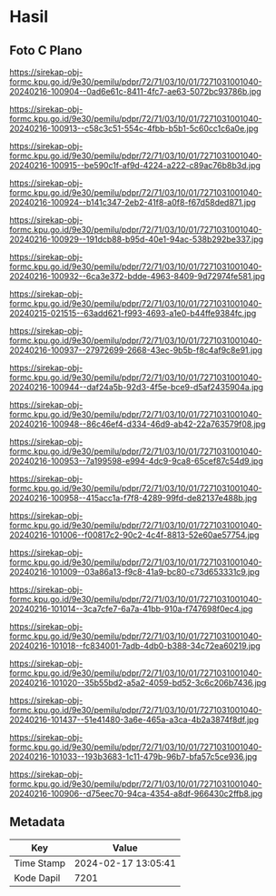 # Hasil

## Foto C Plano

https://sirekap-obj-formc.kpu.go.id/9e30/pemilu/pdpr/72/71/03/10/01/7271031001040-20240216-100904--0ad6e61c-8411-4fc7-ae63-5072bc93786b.jpg

https://sirekap-obj-formc.kpu.go.id/9e30/pemilu/pdpr/72/71/03/10/01/7271031001040-20240216-100913--c58c3c51-554c-4fbb-b5b1-5c60cc1c6a0e.jpg

https://sirekap-obj-formc.kpu.go.id/9e30/pemilu/pdpr/72/71/03/10/01/7271031001040-20240216-100915--be590c1f-af9d-4224-a222-c89ac76b8b3d.jpg

https://sirekap-obj-formc.kpu.go.id/9e30/pemilu/pdpr/72/71/03/10/01/7271031001040-20240216-100924--b141c347-2eb2-41f8-a0f8-f67d58ded871.jpg

https://sirekap-obj-formc.kpu.go.id/9e30/pemilu/pdpr/72/71/03/10/01/7271031001040-20240216-100929--191dcb88-b95d-40e1-94ac-538b292be337.jpg

https://sirekap-obj-formc.kpu.go.id/9e30/pemilu/pdpr/72/71/03/10/01/7271031001040-20240216-100932--6ca3e372-bdde-4963-8409-9d72974fe581.jpg

https://sirekap-obj-formc.kpu.go.id/9e30/pemilu/pdpr/72/71/03/10/01/7271031001040-20240215-021515--63add621-f993-4693-a1e0-b44ffe9384fc.jpg

https://sirekap-obj-formc.kpu.go.id/9e30/pemilu/pdpr/72/71/03/10/01/7271031001040-20240216-100937--27972699-2668-43ec-9b5b-f8c4af9c8e91.jpg

https://sirekap-obj-formc.kpu.go.id/9e30/pemilu/pdpr/72/71/03/10/01/7271031001040-20240216-100944--daf24a5b-92d3-4f5e-bce9-d5af2435904a.jpg

https://sirekap-obj-formc.kpu.go.id/9e30/pemilu/pdpr/72/71/03/10/01/7271031001040-20240216-100948--86c46ef4-d334-46d9-ab42-22a763579f08.jpg

https://sirekap-obj-formc.kpu.go.id/9e30/pemilu/pdpr/72/71/03/10/01/7271031001040-20240216-100953--7a199598-e994-4dc9-9ca8-65cef87c54d9.jpg

https://sirekap-obj-formc.kpu.go.id/9e30/pemilu/pdpr/72/71/03/10/01/7271031001040-20240216-100958--415acc1a-f7f8-4289-99fd-de82137e488b.jpg

https://sirekap-obj-formc.kpu.go.id/9e30/pemilu/pdpr/72/71/03/10/01/7271031001040-20240216-101006--f00817c2-90c2-4c4f-8813-52e60ae57754.jpg

https://sirekap-obj-formc.kpu.go.id/9e30/pemilu/pdpr/72/71/03/10/01/7271031001040-20240216-101009--03a86a13-f9c8-41a9-bc80-c73d653331c9.jpg

https://sirekap-obj-formc.kpu.go.id/9e30/pemilu/pdpr/72/71/03/10/01/7271031001040-20240216-101014--3ca7cfe7-6a7a-41bb-910a-f747698f0ec4.jpg

https://sirekap-obj-formc.kpu.go.id/9e30/pemilu/pdpr/72/71/03/10/01/7271031001040-20240216-101018--fc834001-7adb-4db0-b388-34c72ea60219.jpg

https://sirekap-obj-formc.kpu.go.id/9e30/pemilu/pdpr/72/71/03/10/01/7271031001040-20240216-101020--35b55bd2-a5a2-4059-bd52-3c6c206b7436.jpg

https://sirekap-obj-formc.kpu.go.id/9e30/pemilu/pdpr/72/71/03/10/01/7271031001040-20240216-101437--51e41480-3a6e-465a-a3ca-4b2a3874f8df.jpg

https://sirekap-obj-formc.kpu.go.id/9e30/pemilu/pdpr/72/71/03/10/01/7271031001040-20240216-101033--193b3683-1c11-479b-96b7-bfa57c5ce936.jpg

https://sirekap-obj-formc.kpu.go.id/9e30/pemilu/pdpr/72/71/03/10/01/7271031001040-20240216-100906--d75eec70-94ca-4354-a8df-966430c2ffb8.jpg


## Metadata

| Key        | Value               |
| ---------- | ------------------- |
| Time Stamp | 2024-02-17 13:05:41 |
| Kode Dapil | 7201                |



